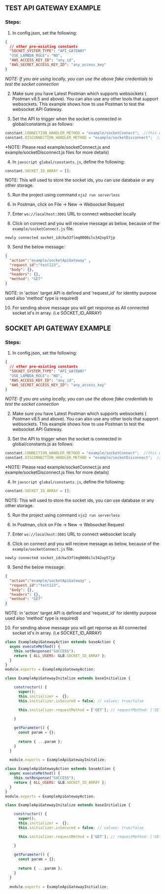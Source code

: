 ## TEST API GATEWAY EXAMPLE

### Steps:

1. In config.json, set the following:
```json
{ 
  // other pre-existing constants
  "SOCKET_SYSTEM_TYPE": "API_GATEWAY"
  "USE_LAMBDA_ROLE": "NO",
  "AWS_ACCESS_KEY_ID": "any_id",
  "AWS_SECRET_ACCESS_KEY_ID": "any_access_key"
}
```
*NOTE: If you are using locally, you can use the above fake credentials to test the socket connection*
        
2. Make sure you have Latest Postman which supports websockets ( Postman v8.5 and above).
   You can also use any other tools that support websockets.
   This example shows how to use Postman to test the websocket API Gateway.
   
3. Set the API to trigger when the socket is connected in global/constants.js as follows:
```javascript
constant.CONNECTION_HANDLER_METHOD = "example/socketConnect";  //this will trigger while conection is established
constant.DISCONNECTION_HANDLER_METHOD = "example/socketDisconnect";  //this will trigger while conection is disconnected
```
*NOTE: Please read  example/socketConnect.js and example/socketDisconnect.js files for more details)

4. In ```javscript global/constants.js```, define the following:
```javascript
constant.SOCKET_ID_ARRAY = [];
```
NOTE: This will used to store the socket ids, you can use database or any other storage.

5. Run the project using command ```njs2 run serverless```

6. In Postman, click on File -> New -> Websocket Request

7. Enter ```ws://localhost:3001``` URL to connect websocket locally

8. Click on connect and you will receive message as below, because of the ```example/socketConnect.js``` file.
        
```newly connected socket_idckw33flmq0000ilv342xp57jp```

9. Send the below message:
```json
{
  "action":"example/socketApiGateway" ,   
  "request_id":"test123",
  "body": {},
  "headers": {},
  "method": "GET"
}
```
NOTE: in 'action' target API is defined and 'request_id' for identity purpose used also 'method' type is required)

10. For sending above message you will get response as All connected socket id's in array. (i.e SOCKET_ID_ARRAY)


## SOCKET API GATEWAY EXAMPLE

### Steps:

1. In config.json, set the following:
```json
{ 
  // other pre-existing constants
  "SOCKET_SYSTEM_TYPE": "API_GATEWAY"
  "USE_LAMBDA_ROLE": "NO",
  "AWS_ACCESS_KEY_ID": "any_id",
  "AWS_SECRET_ACCESS_KEY_ID": "any_access_key"
}
```
*NOTE: If you are using locally, you can use the above fake credentials to test the socket connection*
        
2. Make sure you have Latest Postman which supports websockets ( Postman v8.5 and above).
   You can also use any other tools that support websockets.
   This example shows how to use Postman to test the websocket API Gateway.
   
3. Set the API to trigger when the socket is connected in global/constants.js as follows:
```javascript
constant.CONNECTION_HANDLER_METHOD = "example/socketConnect";  //this will trigger while conection is established
constant.DISCONNECTION_HANDLER_METHOD = "example/socketDisconnect";  //this will trigger while conection is disconnected
```
*NOTE: Please read  example/socketConnect.js and example/socketDisconnect.js files for more details)

4. In ```javscript global/constants.js```, define the following:
```javascript
constant.SOCKET_ID_ARRAY = [];
```
NOTE: This will used to store the socket ids, you can use database or any other storage.

5. Run the project using command ```njs2 run serverless```

6. In Postman, click on File -> New -> Websocket Request

7. Enter ```ws://localhost:3001``` URL to connect websocket locally

8. Click on connect and you will recieve message as below, because of the ```example/socketConnect.js``` file.
        
```newly connected socket_idckw33flmq0000ilv342xp57jp```

9. Send the below message:
```json
{
  "action":"example/socketApiGateway" ,   
  "request_id":"test123",
  "body": {},
  "headers": {},
  "method": "GET"
}
```
NOTE: in 'action' target API is defined and 'request_id' for identity purpose used also 'method' type is required)

10. For sending above message you will get reponse as All connected socket id's in array. (i.e SOCKET_ID_ARRAY)

```javascript
class ExampleApiGatewayAction extends baseAction {
  async executeMethod() {
    this.setResponse("SUCCESS");
    return { ALL_USERS: GLB.SOCKET_ID_ARRAY };
  }
}
module.exports = ExampleApiGatewayAction;
```

```javascript
class ExampleApiGatewayInitalize extends baseInitialize {

    constructor() {
      super();
      this.initializer =  {};
      this.initializer.isSecured = false; // values: true/false

      this.initializer.requestMethod = ['GET']; // requestMethod: ['GET', 'POST', 'PUT', 'DELETE']

    }
  
    getParameter() {
      const param = {};
  
      return { ...param };
    }
  }
  
  module.exports = ExampleApiGatewayInitalize;
```

```javascript
class ExampleApiGatewayAction extends baseAction {
  async executeMethod() {
    this.setResponse("SUCCESS");
    return { ALL_USERS: GLB.SOCKET_ID_ARRAY };
  }
}
module.exports = ExampleApiGatewayAction;
```

```javascript
class ExampleApiGatewayInitalize extends baseInitialize {

    constructor() {
      super();
      this.initializer =  {};
      this.initializer.isSecured = false; // values: true/false

      this.initializer.requestMethod = ['GET']; // requestMethod: ['GET', 'POST', 'PUT', 'DELETE']

    }
  
    getParameter() {
      const param = {};
  
      return { ...param };
    }
  }
  
  module.exports = ExampleApiGatewayInitialize;
```